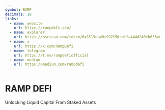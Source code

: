 ```yaml
---
symbol: RAMP
decimals: 18
links:
  - name: website
    url: https://rampdefi.com/
  - name: explorer
    url: https://bscscan.com/token/0x8519ea49c997f50ceffa444d240fb655e89248aa
  - name: x
    url: https://x.com/RampDefi
  - name: telegram
    url: https://t.me/rampdefiofficial
  - name: medium
    url: https://medium.com/rampdefi
---
```


# RAMP DEFI

Unlocking Liquid Capital From Staked Assets
